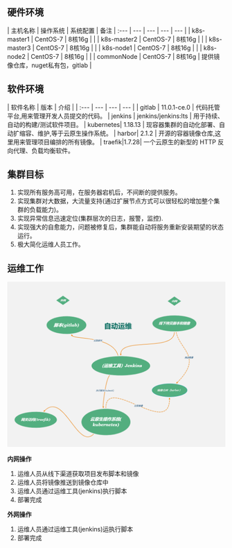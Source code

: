 ## 硬件环境

| 主机名称 | 操作系统 | 系统配置 | 备注
| :--- | --- |  --- | --- | --- |
| k8s-master1 | CentOS-7 | 8核16g |  |
| k8s-master2 | CentOS-7 | 8核16g |  |
| k8s-master3 | CentOS-7 | 8核16g |  |
| k8s-node1 | CentOS-7 | 8核16g |  |
| k8s-node2 | CentOS-7 | 8核16g |  |
| commonNode | CentOS-7 | 8核16g | 提供镜像仓库，nuget私有包，gitlab  |
## 软件环境

| 软件名称 | 版本 | 介绍 | 
| :--- | --- |  --- | --- | 
| gitlab | 11.0.1-ce.0 | 代码托管平台,用来管理开发人员提交的代码。
| jenkins | jenkins/jenkins:lts | 用于持续、自动的构建/测试软件项目。
| kubernetes| 1.18.13 | 现容器集群的自动化部署、自动扩缩容、维护,等于云原生操作系统。
| harbor|  2.1.2 | 开源的容器镜像仓库,这里用来管理项目编排的所有镜像。
| traefik|1.7.28| 一个云原生的新型的 HTTP 反向代理、负载均衡软件。
 

## 集群目标
 1. 实现所有服务高可用，在服务器宕机后，不间断的提供服务。
 2. 实现集群对大数据，大流量支持(通过扩展节点方式可以很轻松的增加整个集群的负载能力)。
 3. 实现异常信息迅速定位(集群层次的日志，报警，监控).
 4. 实现强大的自愈能力，问题被修复后，集群能自动将服务重新安装期望的状态运行。
 5. 极大简化运维人员工作。


## 运维工作
  
![Cloud Native Core target](../images/handbook.png)
  
  **内网操作**

 1. 运维人员从线下渠道获取项目发布脚本和镜像
 2. 运维人员将镜像推送到镜像仓库中
 3. 运维人员通过运维工具(jenkins)执行脚本
 4. 部署完成

  **外网操作**
 1. 运维人员通过运维工具(jenkins)运执行脚本
 2. 部署完成